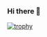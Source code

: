 ### Hi there 👋

[![trophy](https://github-profile-trophy.vercel.app/hazperera)](https://github.com/ryo-ma/github-profile-trophy)
